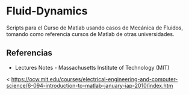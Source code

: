 # Fluid-Dynamics

Scripts para el Curso de Matlab usando casos de Mecánica de Fluidos, tomando como referencia cursos de Matlab de otras universidades.

## Referencias

- Lectures Notes - Massachusetts Institute of Technology (MIT)

< https://ocw.mit.edu/courses/electrical-engineering-and-computer-science/6-094-introduction-to-matlab-january-iap-2010/index.htm

